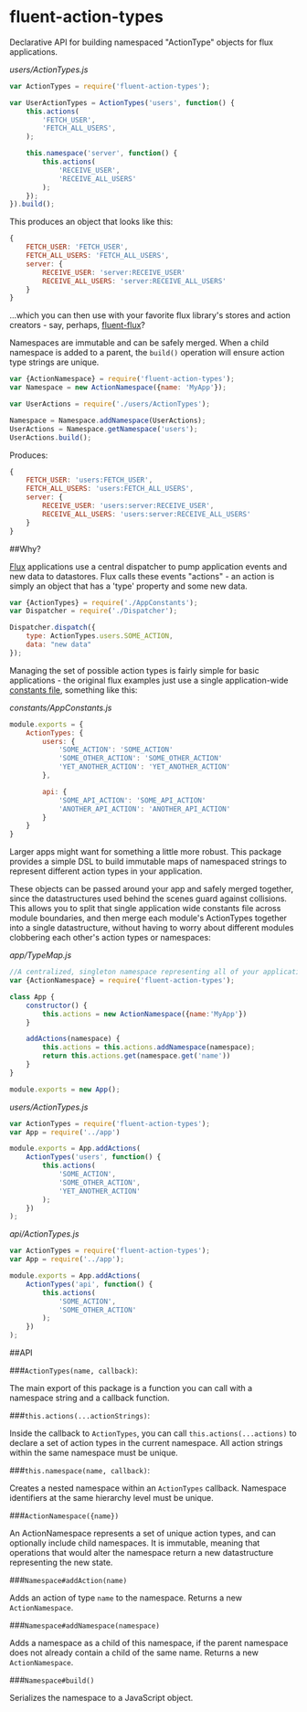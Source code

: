 fluent-action-types
===================

Declarative API for building namespaced "ActionType" objects for flux applications.

*users/ActionTypes.js*
```js
var ActionTypes = require('fluent-action-types');

var UserActionTypes = ActionTypes('users', function() {
	this.actions(
		'FETCH_USER',
		'FETCH_ALL_USERS',
	);

	this.namespace('server', function() {
		this.actions(
			'RECEIVE_USER',
			'RECEIVE_ALL_USERS'
		);
	});
}).build();
```

This produces an object that looks like this:
```js
{
	FETCH_USER: 'FETCH_USER',
	FETCH_ALL_USERS: 'FETCH_ALL_USERS',
	server: {
		RECEIVE_USER: 'server:RECEIVE_USER'
		RECEIVE_ALL_USERS: 'server:RECEIVE_ALL_USERS'
	}
}
```

...which you can then use with your favorite flux library's stores and action creators - say, perhaps, [fluent-flux](https://github.com/iirvine/fluent-flux)?

Namespaces are immutable and can be safely merged. When a child namespace is added to a parent, the `build()` operation will ensure action type strings are unique.

```js
var {ActionNamespace} = require('fluent-action-types');
var Namespace = new ActionNamespace({name: 'MyApp'});

var UserActions = require('./users/ActionTypes');

Namespace = Namespace.addNamespace(UserActions);
UserActions = Namespace.getNamespace('users');
UserActions.build();
```

Produces: 

```js
{
	FETCH_USER: 'users:FETCH_USER',
	FETCH_ALL_USERS: 'users:FETCH_ALL_USERS',
	server: {
		RECEIVE_USER: 'users:server:RECEIVE_USER',
		RECEIVE_ALL_USERS: 'users:server:RECEIVE_ALL_USERS'
	}
}
```


##Why?

[Flux](https://github.com/facebook/flux) applications use a central dispatcher to pump application events and new data to datastores. Flux calls these events "actions" - an action is simply an object that has a 'type' property and some new data. 

```js
var {ActionTypes} = require('./AppConstants');
var Dispatcher = require('./Dispatcher');

Dispatcher.dispatch({
	type: ActionTypes.users.SOME_ACTION,
	data: "new data"
});
```

Managing the set of possible action types is fairly simple for basic applications - the original flux examples just use a single application-wide [constants file](https://github.com/facebook/flux/blob/master/examples/flux-chat/js/constants/ChatConstants.js), something like this:

*constants/AppConstants.js*
```js
module.exports = {
	ActionTypes: {
		users: {
			'SOME_ACTION': 'SOME_ACTION'
			'SOME_OTHER_ACTION': 'SOME_OTHER_ACTION'
			'YET_ANOTHER_ACTION': 'YET_ANOTHER_ACTION'
		},

		api: {
			'SOME_API_ACTION': 'SOME_API_ACTION'
			'ANOTHER_API_ACTION': 'ANOTHER_API_ACTION'
		}
	}
}
```

Larger apps might want for something a little more robust. This package provides a simple DSL to build immutable maps of namespaced strings to represent different action types in your application.

These objects can be passed around your app and safely merged together, since the datastructures used behind the scenes guard against collisions. This allows you to split that single application wide constants file across module boundaries, and then merge each module's ActionTypes together into a single datastructure, without having to worry about different modules clobbering each other's action types or namespaces:

*app/TypeMap.js*
```js
//A centralized, singleton namespace representing all of your application's action types
var {ActionNamespace} = require('fluent-action-types');

class App {
	constructor() {
		this.actions = new ActionNamespace({name:'MyApp'})
	}

	addActions(namespace) {
		this.actions = this.actions.addNamespace(namespace);
		return this.actions.get(namespace.get('name'))
	}
} 

module.exports = new App();
```

*users/ActionTypes.js*
```js
var ActionTypes = require('fluent-action-types');
var App = require('../app')

module.exports = App.addActions(
	ActionTypes('users', function() {
		this.actions(
			'SOME_ACTION',
			'SOME_OTHER_ACTION',
			'YET_ANOTHER_ACTION'
		);
	})
);
```

*api/ActionTypes.js*
```js
var ActionTypes = require('fluent-action-types');
var App = require('../app');

module.exports = App.addActions(
	ActionTypes('api', function() {
		this.actions(
			'SOME_ACTION',
			'SOME_OTHER_ACTION'
		);
	})
);
```

##API

###`ActionTypes(name, callback)`: 

The main export of this package is a function you can call with a namespace string and a callback function. 

###`this.actions(...actionStrings)`:

Inside the callback to `ActionTypes`, you can call `this.actions(...actions)` to declare a set of action types in the current namespace. All action strings within the same namespace must be unique.

###`this.namespace(name, callback)`:

Creates a nested namespace within an `ActionTypes` callback. Namespace identifiers at the same hierarchy level must be unique.

###`ActionNamespace({name})`

An ActionNamespace represents a set of unique action types, and can optionally include child namespaces. It is immutable, meaning that operations that would alter the namespace return a new datastructure representing the new state.

###`Namespace#addAction(name)`

Adds an action of type `name` to the namespace. Returns a new `ActionNamespace`.

###`Namespace#addNamespace(namespace)`

Adds a namespace as a child of this namespace, if the parent namespace does not already contain a child of the same name. Returns a new `ActionNamespace`.

###`Namespace#build()`

Serializes the namespace to a JavaScript object.